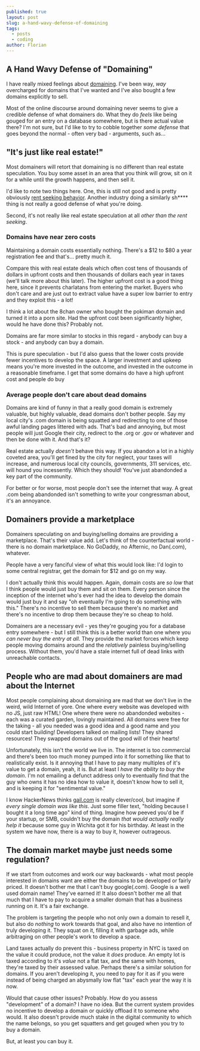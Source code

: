 ```yaml
---
published: true
layout: post
slug: a-hand-wavy-defense-of-domaining
tags:
  - posts
  - coding
author: Florian
---
```

## A Hand Wavy Defense of "Domaining"

I have really mixed feelings about [domaining](https://en.wikipedia.org/wiki/Domain_name_speculation). I've been way, _way_ overcharged for domains that I've wanted and I've also bought a few domains explicitly to sell.

Most of the online discourse around domaining never seems to give a credible defense of what domainers do. What they do _feels_ like being gouged for an entry on a database somewhere, but is there actual value there? I'm not sure, but I'd like to try to cobble together *some defense* that goes beyond the normal - often very bad - arguments, such as...

## "It's just like real estate!"

Most domainers will retort that domaining is no different than real estate speculation. You buy some asset in an area that you think will grow, sit on it for a while until the growth happens, and then sell it.

I'd like to note two things here. One, this is still not good and is pretty obviously [rent seeking behavior](https://en.wikipedia.org/wiki/Rent-seeking). Another industry doing a similarly sh**** thing is not really a good defense of what you're doing.

Second, it's not really like real estate speculation at all *other than the rent seeking*.

### Domains have near zero costs

Maintaining a domain costs essentially nothing. There's a $12 to $80 a year registration fee and that's... pretty much it.

Compare this with real estate deals which often cost tens of thousands of dollars in upfront costs and then thousands of dollars each year in taxes (we'll talk more about this later). The higher upfront cost is a good thing here, since it prevents charlatans from entering the market. Buyers who don't care and are just out to extract value have a super low barrier to entry and they exploit this - a lot!

I think a lot about the 8chan owner who bought the pokiman domain and turned it into a porn site. Had the upfront cost been significantly higher, would he have done this? Probably not.

Domains are far more similar to stocks in this regard - anybody can buy a stock - and anybody can buy a domain.

This is pure speculation - but I'd also guess that the lower costs provide fewer incentives to develop the space. A larger investment and upkeep means you're more invested in the outcome, and invested in the outcome in a reasonable timeframe. I get that some domains do have a high upfront cost and people do buy 

### Average people don't care about dead domains

Domains are kind of funny in that a really good domain is extremely valuable, but highly valuable, dead domains don't bother people. Say my local city's .com domain is being squatted and redirecting to one of those awful landing pages littered with ads. That's bad and annoying, but most people will just Google their city, redirect to the .org or .gov or whatever and then be done with it. And that's it?

Real estate actually *doesn't* behave this way. If you abandon a lot in a highly coveted area, you'll get fined by the city for neglect, your taxes will increase, and numerous local city councils, governments, 311 services, etc. will hound you incessently. Which they should! You've just abandonded a key part of the community.

For better or for worse, most people don't see the internet that way. A great .com being abandonded isn't something to write your congressman about, it's an annoyance.

## Domainers provide a marketplace

Domainers speculating on and buying/selling domains are providing a marketplace. That's their value add. Let's think of the counterfactual world - there is no domain marketplace. No GoDaddy, no Afternic, no Dan(.com), whatever. 

People have a very fanciful view of what this would look like: I'd login to some central registrar, get the domain for $12 and go on my way.

I don't actually think this would happen. Again, domain costs are *so low* that I think people would just buy them and sit on them. Every person since the inception of the internet who's ever had the idea to develop the domain would just buy it and say "oh eventually I'm going to do something with this." There's no incentive to sell them because there's no market and there's no incentive to drop them because they're so cheap to hold.

Domainers are a necessary evil - yes they're gouging you for a database entry somewhere - but I still think this is a better world than one where you *can never buy the entry at all*. They provide the market forces which keep people moving domains around and the *relatively* painless buying/selling process. Without them, you'd have a stale internet full of dead links with unreachable contacts.

## People who are mad about domainers are mad about the Internet

Most people complaining about domaining are mad that we don't live in the weird, wild Internet of yore. One where every website was developed with no JS, just raw HTML! One where there were no abandonded websites - each was a curated garden, lovingly maintained. All domains were free for the taking - all you needed was a good idea and a good name and you could start building! Developers talked on mailing lists! They shared resources! They swapped domains out of the good will of their hearts!

Unfortunately, this isn't the world we live in. The internet is too commercial and there's been too much money pumped into it for something like that to realistically exist. Is it annoying that I have to pay many multiples of it's value to get a domain, yeah, it is. But at least I *have the ability to buy the domain*. I'm not emailing a defunct address only to eventually find that the guy who owns it has no idea how to value it, doesn't know how to sell it, and is keeping it for "sentimental value."

I know HackerNews thinks [gail.com](https://gail.com/) is really clever/cool, but imagine if *every single domain was like this*. Just some filler text, "holding because I bought it a long time ago" kind of thing. Imagine how peeved you'd be if your startup, or SMB, couldn't buy the domain *that would actually really help it* because some guy in Wichita got it for his birthday. At least in the system we have now, there is a way to buy it, however outrageous.

## The domain market maybe just needs some regulation?

If we start from outcomes and work our way backwards - what most people interested in domains want are either the domains to be developed or fairly priced. It doesn't bother me that I can't buy google(.com). Google is a well used domain name! They've earned it! It also doesn't bother me all that much that I have to pay to acquire a smaller domain that has a business running on it. It's a fair exchange. 

The problem is targeting the people who not only own a domain to resell it, but also do *nothing* to work towards that goal, and also have no intention of truly developing it. They squat on it, filling it with garbage ads, while arbitraging on other people's work to develop a space.

Land taxes actually do prevent this - business property in NYC is taxed on the value it could produce, not the value it *does* produce. An empty lot is taxed according to it's *value* not a flat tax, and the same with homes, they're taxed by their assessed value. Perhaps there's a similar solution for domains. If you aren't developing it, you need to pay for it as if you were instead of being charged an abysmally low flat "tax" each year the way it is now.

Would that cause other issues? Probably. How do you assess "development" of a domain? I have no idea. But the current system provides no incentive to develop a domain or quickly offload it to someone who would. It also doesn't provide much stake in the digital community to which the name belongs, so you get squatters and get gouged when you try to buy a domain.

But, at least you can buy it.
